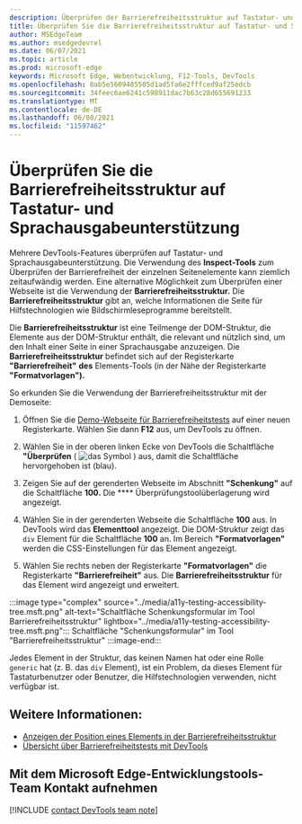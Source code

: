 ```yaml
---
description: Überprüfen der Barrierefreiheitsstruktur auf Tastatur- und Sprachausgabeunterstützung.
title: Überprüfen Sie die Barrierefreiheitsstruktur auf Tastatur- und Sprachausgabeunterstützung
author: MSEdgeTeam
ms.author: msedgedevrel
ms.date: 06/07/2021
ms.topic: article
ms.prod: microsoft-edge
keywords: Microsoft Edge, Webentwicklung, F12-Tools, DevTools
ms.openlocfilehash: 0ab5e5609485505d1ad5fa6e2fffced9af25edcb
ms.sourcegitcommit: 34feec6ae6241c598911dac7b63c28d655691233
ms.translationtype: MT
ms.contentlocale: de-DE
ms.lasthandoff: 06/08/2021
ms.locfileid: "11597462"
---
```

# <a name="check-the-accessibility-tree-for-keyboard-and-screen-reader-support"></a>Überprüfen Sie die Barrierefreiheitsstruktur auf Tastatur- und Sprachausgabeunterstützung

<!-- Accessibility tab: Accessibility Tree -->

Mehrere DevTools-Features überprüfen auf Tastatur- und Sprachausgabeunterstützung.  Die Verwendung des **Inspect-Tools** zum Überprüfen der Barrierefreiheit der einzelnen Seitenelemente kann ziemlich zeitaufwändig werden.  Eine alternative Möglichkeit zum Überprüfen einer Webseite ist die Verwendung der **Barrierefreiheitsstruktur.**  Die **Barrierefreiheitsstruktur** gibt an, welche Informationen die Seite für Hilfstechnologien wie Bildschirmleseprogramme bereitstellt.

Die **Barrierefreiheitsstruktur** ist eine Teilmenge der DOM-Struktur, die Elemente aus der DOM-Struktur enthält, die relevant und nützlich sind, um den Inhalt einer Seite in einer Sprachausgabe anzuzeigen.  Die **Barrierefreiheitsstruktur** befindet sich auf der Registerkarte **"Barrierefreiheit"** **des** Elements-Tools (in der Nähe der Registerkarte **"Formatvorlagen").**


So erkunden Sie die Verwendung der Barrierefreiheitsstruktur mit der Demoseite:

1.  Öffnen Sie die [Demo-Webseite für Barrierefreiheitstests][DevToolsA11yErrorsDemopage] auf einer neuen Registerkarte.  Wählen Sie dann **F12** aus, um DevTools zu öffnen.

1.  Wählen Sie in der oberen linken Ecke von DevTools die Schaltfläche **"Überprüfen** \( ![ das Symbol ](../media/inspect-icon.msft.png) \) aus, damit die Schaltfläche hervorgehoben ist (blau).

1.  Zeigen Sie auf der gerenderten Webseite im Abschnitt **"Schenkung"** auf die Schaltfläche **100.**  Die **** Überprüfungstoolüberlagerung wird angezeigt.

1.  Wählen Sie in der gerenderten Webseite die Schaltfläche **100** aus.  In DevTools wird das **Elementtool** angezeigt.  Die DOM-Struktur zeigt das `div` Element für die Schaltfläche **100** an.  Im Bereich **"Formatvorlagen"** werden die CSS-Einstellungen für das Element angezeigt.

1.  Wählen Sie rechts neben der Registerkarte **"Formatvorlagen"** die Registerkarte **"Barrierefreiheit"** aus.  Die **Barrierefreiheitsstruktur** für das Element wird angezeigt und erweitert.

:::image type="complex" source="../media/a11y-testing-accessibility-tree.msft.png" alt-text="Schaltfläche Schenkungsformular im Tool Barrierefreiheitsstruktur" lightbox="../media/a11y-testing-accessibility-tree.msft.png":::
    Schaltfläche "Schenkungsformular" im Tool "Barrierefreiheitsstruktur"
:::image-end:::

Jedes Element in der Struktur, das keinen Namen hat oder eine Rolle `generic` hat (z. B. das `div` Element), ist ein Problem, da dieses Element für Tastaturbenutzer oder Benutzer, die Hilfstechnologien verwenden, nicht verfügbar ist.


## <a name="see-also"></a>Weitere Informationen:

*  [Anzeigen der Position eines Elements in der Barrierefreiheitsstruktur][DevtoolsAccessibilityAccessibilityTabViewTree]
*  [Übersicht über Barrierefreiheitstests mit DevTools](accessibility-testing-in-devtools.md)


## <a name="getting-in-touch-with-the-microsoft-edge-devtools-team"></a>Mit dem Microsoft Edge-Entwicklungstools-Team Kontakt aufnehmen  

[!INCLUDE [contact DevTools team note](../includes/contact-devtools-team-note.md)]  


<!-- links -->
[DevtoolsAccessibilityAccessibilityTabViewTree]: accessibility-tab.md#view-the-position-of-an-element-in-the-accessibility-tree "Anzeigen der Position eines Elements in der Barrierefreiheitsstruktur – Testen der Barrierefreiheit mithilfe der Registerkarte &quot;Barrierefreiheit&quot; | Microsoft-Dokumente"
[DevToolsA11yErrorsDemopage]: https://microsoftedge.github.io/DevToolsSamples/a11y-testing/page-with-errors.html "Demowebseite für Barrierefreiheitstests | GitHub"
